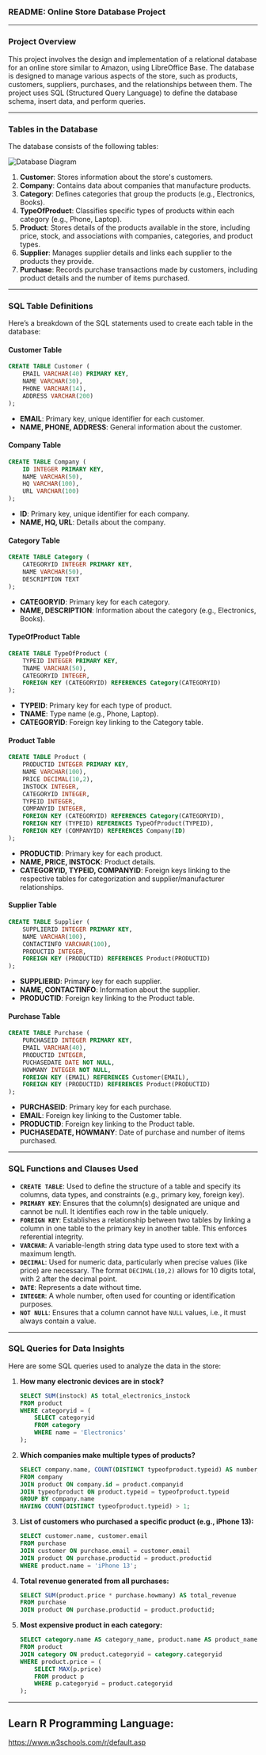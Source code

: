 ### **README: Online Store Database Project**

---

### **Project Overview**
This project involves the design and implementation of a relational database for an online store similar to Amazon, using LibreOffice Base. The database is designed to manage various aspects of the store, such as products, customers, suppliers, purchases, and the relationships between them. The project uses SQL (Structured Query Language) to define the database schema, insert data, and perform queries.

---

### **Tables in the Database**
The database consists of the following tables:

![Database Diagram](DiagramDB.png)

1. **Customer**: Stores information about the store's customers.
2. **Company**: Contains data about companies that manufacture products.
3. **Category**: Defines categories that group the products (e.g., Electronics, Books).
4. **TypeOfProduct**: Classifies specific types of products within each category (e.g., Phone, Laptop).
5. **Product**: Stores details of the products available in the store, including price, stock, and associations with companies, categories, and product types.
6. **Supplier**: Manages supplier details and links each supplier to the products they provide.
7. **Purchase**: Records purchase transactions made by customers, including product details and the number of items purchased.

---

### **SQL Table Definitions**
Here’s a breakdown of the SQL statements used to create each table in the database:

#### **Customer Table**
```sql
CREATE TABLE Customer (
    EMAIL VARCHAR(40) PRIMARY KEY,
    NAME VARCHAR(30),
    PHONE VARCHAR(14),
    ADDRESS VARCHAR(200)
);
```
- **EMAIL**: Primary key, unique identifier for each customer.
- **NAME, PHONE, ADDRESS**: General information about the customer.

#### **Company Table**
```sql
CREATE TABLE Company (
    ID INTEGER PRIMARY KEY,
    NAME VARCHAR(50),
    HQ VARCHAR(100),
    URL VARCHAR(100)
);
```
- **ID**: Primary key, unique identifier for each company.
- **NAME, HQ, URL**: Details about the company.

#### **Category Table**
```sql
CREATE TABLE Category (
    CATEGORYID INTEGER PRIMARY KEY,
    NAME VARCHAR(50),
    DESCRIPTION TEXT
);
```
- **CATEGORYID**: Primary key for each category.
- **NAME, DESCRIPTION**: Information about the category (e.g., Electronics, Books).

#### **TypeOfProduct Table**
```sql
CREATE TABLE TypeOfProduct (
    TYPEID INTEGER PRIMARY KEY,
    TNAME VARCHAR(50),
    CATEGORYID INTEGER,
    FOREIGN KEY (CATEGORYID) REFERENCES Category(CATEGORYID)
);
```
- **TYPEID**: Primary key for each type of product.
- **TNAME**: Type name (e.g., Phone, Laptop).
- **CATEGORYID**: Foreign key linking to the Category table.

#### **Product Table**
```sql
CREATE TABLE Product (
    PRODUCTID INTEGER PRIMARY KEY,
    NAME VARCHAR(100),
    PRICE DECIMAL(10,2),
    INSTOCK INTEGER,
    CATEGORYID INTEGER,
    TYPEID INTEGER,
    COMPANYID INTEGER,
    FOREIGN KEY (CATEGORYID) REFERENCES Category(CATEGORYID),
    FOREIGN KEY (TYPEID) REFERENCES TypeOfProduct(TYPEID),
    FOREIGN KEY (COMPANYID) REFERENCES Company(ID)
);
```
- **PRODUCTID**: Primary key for each product.
- **NAME, PRICE, INSTOCK**: Product details.
- **CATEGORYID, TYPEID, COMPANYID**: Foreign keys linking to the respective tables for categorization and supplier/manufacturer relationships.

#### **Supplier Table**
```sql
CREATE TABLE Supplier (
    SUPPLIERID INTEGER PRIMARY KEY,
    NAME VARCHAR(100),
    CONTACTINFO VARCHAR(100),
    PRODUCTID INTEGER,
    FOREIGN KEY (PRODUCTID) REFERENCES Product(PRODUCTID)
);
```
- **SUPPLIERID**: Primary key for each supplier.
- **NAME, CONTACTINFO**: Information about the supplier.
- **PRODUCTID**: Foreign key linking to the Product table.

#### **Purchase Table**
```sql
CREATE TABLE Purchase (
    PURCHASEID INTEGER PRIMARY KEY,
    EMAIL VARCHAR(40),
    PRODUCTID INTEGER,
    PUCHASEDATE DATE NOT NULL,
    HOWMANY INTEGER NOT NULL,
    FOREIGN KEY (EMAIL) REFERENCES Customer(EMAIL),
    FOREIGN KEY (PRODUCTID) REFERENCES Product(PRODUCTID)
);
```
- **PURCHASEID**: Primary key for each purchase.
- **EMAIL**: Foreign key linking to the Customer table.
- **PRODUCTID**: Foreign key linking to the Product table.
- **PUCHASEDATE, HOWMANY**: Date of purchase and number of items purchased.

---

### **SQL Functions and Clauses Used**

- **`CREATE TABLE`**: Used to define the structure of a table and specify its columns, data types, and constraints (e.g., primary key, foreign key).
- **`PRIMARY KEY`**: Ensures that the column(s) designated are unique and cannot be null. It identifies each row in the table uniquely.
- **`FOREIGN KEY`**: Establishes a relationship between two tables by linking a column in one table to the primary key in another table. This enforces referential integrity.
- **`VARCHAR`**: A variable-length string data type used to store text with a maximum length.
- **`DECIMAL`**: Used for numeric data, particularly when precise values (like price) are necessary. The format `DECIMAL(10,2)` allows for 10 digits total, with 2 after the decimal point.
- **`DATE`**: Represents a date without time.
- **`INTEGER`**: A whole number, often used for counting or identification purposes.
- **`NOT NULL`**: Ensures that a column cannot have `NULL` values, i.e., it must always contain a value.

---

### **SQL Queries for Data Insights**
Here are some SQL queries used to analyze the data in the store:

1. **How many electronic devices are in stock?**
   ```sql
   SELECT SUM(instock) AS total_electronics_instock
   FROM product
   WHERE categoryid = (
       SELECT categoryid 
       FROM category 
       WHERE name = 'Electronics'
   );
   ```

2. **Which companies make multiple types of products?**
   ```sql
   SELECT company.name, COUNT(DISTINCT typeofproduct.typeid) AS number_of_product_types
   FROM company
   JOIN product ON company.id = product.companyid
   JOIN typeofproduct ON product.typeid = typeofproduct.typeid
   GROUP BY company.name
   HAVING COUNT(DISTINCT typeofproduct.typeid) > 1;
   ```

3. **List of customers who purchased a specific product (e.g., iPhone 13):**
   ```sql
   SELECT customer.name, customer.email
   FROM purchase
   JOIN customer ON purchase.email = customer.email
   JOIN product ON purchase.productid = product.productid
   WHERE product.name = 'iPhone 13';
   ```

4. **Total revenue generated from all purchases:**
   ```sql
   SELECT SUM(product.price * purchase.howmany) AS total_revenue
   FROM purchase
   JOIN product ON purchase.productid = product.productid;
   ```

5. **Most expensive product in each category:**
   ```sql
   SELECT category.name AS category_name, product.name AS product_name, product.price AS highest_price
   FROM product
   JOIN category ON product.categoryid = category.categoryid
   WHERE product.price = (
       SELECT MAX(p.price)
       FROM product p
       WHERE p.categoryid = product.categoryid
   );
   ```
---

## **Learn R Programming Language:**

https://www.w3schools.com/r/default.asp
